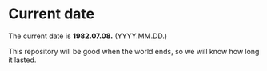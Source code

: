 # Current date

The current date is **1982.07.08.** (YYYY.MM.DD.)

This repository will be good when the world ends, so we will know how long it lasted.